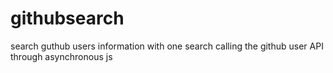 # githubsearch
search guthub users information with one search
calling the github user API through asynchronous js
